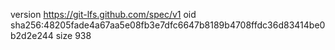 version https://git-lfs.github.com/spec/v1
oid sha256:48205fade4a67aa5e08fb3e7dfc6647b8189b4708ffdc36d83414be0b2d2e244
size 938
